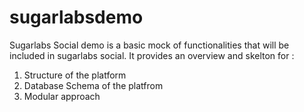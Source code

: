 # sugarlabsdemo
Sugarlabs Social demo is a basic mock of functionalities that will be included in sugarlabs social. It provides an overview and skelton for : 
1. Structure of the platform
2. Database Schema of the platfrom
3. Modular approach 

